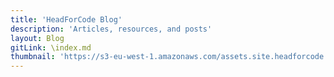 ```yaml
---
title: 'HeadForCode Blog'
description: 'Articles, resources, and posts'
layout: Blog
gitLink: \index.md
thumbnail: 'https://s3-eu-west-1.amazonaws.com/assets.site.headforcode.com/icons/js.png'
---
```

